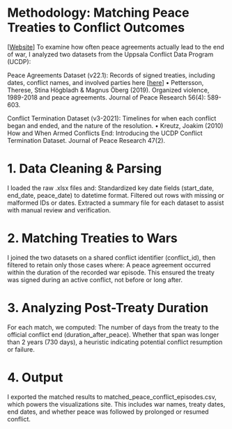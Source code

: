 # Methodology: Matching Peace Treaties to Conflict Outcomes
[[Website](https://chilinhhovo.github.io/project_6/)]
To examine how often peace agreements actually lead to the end of war, I analyzed two datasets from the Uppsala Conflict Data Program (UCDP):

Peace Agreements Dataset (v22.1): Records of signed treaties, including dates, conflict names, and involved parties here [[here](https://uu.diva-portal.org/smash/record.jsf?pid=diva2%3A1343886&dswid=519 )] 
• Pettersson, Therese, Stina Högbladh & Magnus Öberg (2019). Organized violence, 1989-2018 and peace agreements. Journal of Peace Research 56(4): 589-603.

Conflict Termination Dataset (v3-2021): Timelines for when each conflict began and ended, and the nature of the resolution. 
• Kreutz, Joakim (2010) How and When Armed Conflicts End: Introducing the UCDP Conflict Termination Dataset. Journal of Peace Research 47(2).

# 1. Data Cleaning & Parsing
I loaded the raw .xlsx files and:
Standardized key date fields (start_date, end_date, peace_date) to datetime format.
Filtered out rows with missing or malformed IDs or dates.
Extracted a summary file for each dataset to assist with manual review and verification.

# 2. Matching Treaties to Wars
I joined the two datasets on a shared conflict identifier (conflict_id), then filtered to retain only those cases where:
A peace agreement occurred within the duration of the recorded war episode.
This ensured the treaty was signed during an active conflict, not before or long after.

# 3. Analyzing Post-Treaty Duration
For each match, we computed:
The number of days from the treaty to the official conflict end (duration_after_peace).
Whether that span was longer than 2 years (730 days), a heuristic indicating potential conflict resumption or failure.

# 4. Output
I exported the matched results to matched_peace_conflict_episodes.csv, which powers the visualizations site. This includes war names, treaty dates, end dates, and whether peace was followed by prolonged or resumed conflict.

